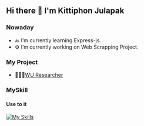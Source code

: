 ## Hi there 👋 I'm Kittiphon Julapak
### Nowaday
- 🔙 I’m currently learning Express-js.
- ⚙️ I’m currently working on Web Scrapping Project.
### My Project
- 🧑🏻‍🔬[WU Researcher](https://wu-researcher.web.app/)
### MySkill
#### Use to it <br>
[![My Skills](https://skillicons.dev/icons?i=html,css,js,express,nodejs,react)](https://skillicons.dev)


<!--
**KittiDJu/KittiDJu** is a ✨ _special_ ✨ repository because its `README.md` (this file) appears on your GitHub profile.

Here are some ideas to get you started:
## Nowaday
- 🔭 I’m currently working on ...
- 🌱 I’m currently learning ...
- 👯 I’m looking to collaborate on ...
- 🤔 I’m looking for help with ...
- 💬 Ask me about ...
- 📫 How to reach me: ...
- 😄 Pronouns: ...
- ⚡ Fun fact: ...
-->
